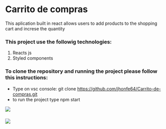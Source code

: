 # Carrito de compras

This aplication built in react allows users to add products to the shopping cart and increse the quantity

### This project use the followig technologies:

1. Reacts js
2. Styled components


### To clone the repository and running the project please follow this instructions:

- Type on vsc console: git clone https://github.com/jhonfe64/Carrito-de-compras.git
- to run the project type npm start



 
![](https://github.com/jhonfe64/HotelsApp/blob/master/carrito1.png?raw=true)
###
![](https://github.com/jhonfe64/HotelsApp/blob/master/carrito2.png?raw=true)

